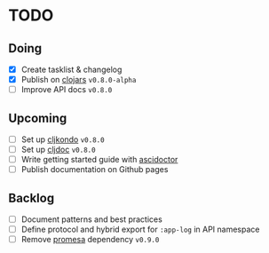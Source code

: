 # TODO

## Doing
- [x] Create tasklist & changelog
- [x] Publish on [clojars](https://clojars.org) `v0.8.0-alpha`
- [ ] Improve API docs `v0.8.0`

## Upcoming
- [ ] Set up [cljkondo](https://github.com/clj-kondo/clj-kondo) `v0.8.0`
- [ ] Set up [cljdoc](https://cljdoc.org) `v0.8.0`
- [ ] Write getting started guide with [ascidoctor](https://asciidoctor.org)
- [ ] Publish documentation on Github pages

## Backlog
- [ ] Document patterns and best practices
- [ ] Define protocol and hybrid export for `:app-log` in API namespace
- [ ] Remove [promesa](https://github.com/funcool/promesa) dependency `v0.9.0`

